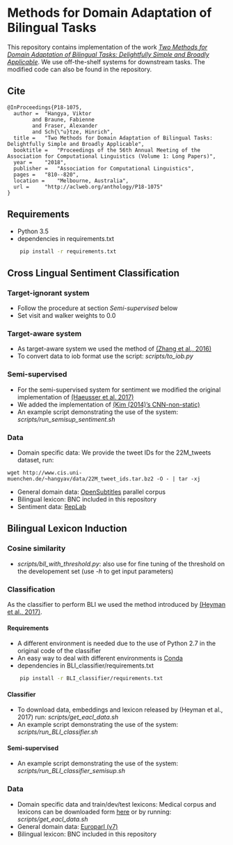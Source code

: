 # Methods for Domain Adaptation of Bilingual Tasks

This repository contains implementation of the work *[Two Methods for Domain Adaptation of Bilingual Tasks: Delightfully Simple and Broadly Applicable](http://aclweb.org/anthology/P18-1075)*.
We use off-the-shelf systems for downstream tasks. The modified code can also be found in the repository.

## Cite

```
@InProceedings{P18-1075,
  author = 	"Hangya, Viktor
  		and Braune, Fabienne
		and Fraser, Alexander
		and Sch{\"u}tze, Hinrich",
  title = 	"Two Methods for Domain Adaptation of Bilingual Tasks: Delightfully Simple and Broadly Applicable",
  booktitle = 	"Proceedings of the 56th Annual Meeting of the Association for Computational Linguistics (Volume 1: Long Papers)",
  year = 	"2018",
  publisher = 	"Association for Computational Linguistics",
  pages = 	"810--820",
  location = 	"Melbourne, Australia",
  url = 	"http://aclweb.org/anthology/P18-1075"
}

```

## Requirements

* Python 3.5
* dependencies in requirements.txt

```sh
	pip install -r requirements.txt
```

## Cross Lingual Sentiment Classification

### Target-ignorant system

* Follow the procedure at section _Semi-supervised_ below
* Set visit and walker weights to 0.0

### Target-aware system

* As target-aware system we used the method of [(Zhang et al., 2016)](https://github.com/SUTDNLP/NNTargetedSentiment)
* To convert data to iob format use the script: *scripts/to_iob.py*

### Semi-supervised

* For the semi-supervised system for sentiment we modified the original implementation of [(Haeusser et al. 2017)](https://github.com/haeusser/learning_by_association)
* We added the implementation of [(Kim (2014)’s CNN-non-static)](https://github.com/yoonkim/CNN_sentence)
* An example script demonstrating the use of the system: *scripts/run_semisup_sentiment.sh*

### Data

* Domain specific data: We provide the tweet IDs for the 22M_tweets dataset, run:

```
wget http://www.cis.uni-muenchen.de/~hangyav/data/22M_tweet_ids.tar.bz2 -O - | tar -xj
```

* General domain data: [OpenSubtitles](http://opus.nlpl.eu/OpenSubtitles2016.php) parallel corpus
* Bilingual lexicon: BNC included in this repository
* Sentiment data: [RepLab](http://nlp.uned.es/replab2013/)

## Bilingual Lexicon Induction


### Cosine similarity

* *scripts/bll_with_threshold.py*: also use for fine tuning of the threshold on the developement set (use *-h* to get input parameters)

### Classification

As the classifier to perform BLI we used the method introduced by [(Heyman et al., 2017)](http://liir.cs.kuleuven.be/software_pages/bilingual_classifier_eacl.php).

#### Requirements

* A different environment is needed due to the use of Python 2.7 in the original code of the classifier
* An easy way to deal with different environments is [Conda](https://conda.io)
* dependencies in BLI_classifier/requirements.txt

```sh
	pip install -r BLI_classifier/requirements.txt
```

#### Classifier

* To download data, embeddings and lexicon released by (Heyman et al., 2017) run: *scripts/get_eacl_data.sh*
* An example script demonstrating the use of the system: *scripts/run_BLI_classifier.sh*


#### Semi-supervised

* An example script demonstrating the use of the system: *scripts/run_BLI_classifier_semisup.sh*

### Data

* Domain specific data and train/dev/test lexicons: Medical corpus and lexicons can be downloaded form [here](http://liir.cs.kuleuven.be/software_pages/bilingual_classifier_eacl.php) or by running: *scripts/get_eacl_data.sh*
* General domain data: [Europarl (v7)](http://www.statmt.org/europarl)
* Bilingual lexicon: BNC included in this repository
